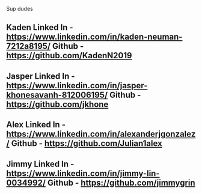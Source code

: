 Sup dudes

Kaden
Linked In - https://www.linkedin.com/in/kaden-neuman-7212a8195/
Github - https://github.com/KadenN2019
---
Jasper
Linked In - https://www.linkedin.com/in/jasper-khonesavanh-812006195/
Github - https://github.com/jkhone
---
Alex
Linked In - https://www.linkedin.com/in/alexanderjgonzalez/
Github - https://github.com/Julian1alex
---
Jimmy
Linked In - https://www.linkedin.com/in/jimmy-lin-0034992/
Github - https://github.com/jimmygrin
---

